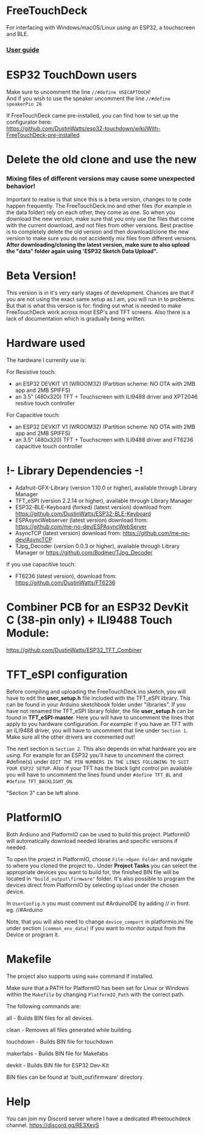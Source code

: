 # FreeTouchDeck
For interfacing with Windows/macOS/Linux using an ESP32, a touchscreen and BLE.

### [User guide](https://github.com/DustinWatts/FreeTouchDeck/wiki)

# ESP32 TouchDown users

Make sure to uncomment the line `//#define USECAPTOUCH`!   
And if you wish to use the speaker uncomment the line `//#define speakerPin 26`

If FreeTouchDeck came pre-installed, you can find how to set up the configurator here:   
https://github.com/DustinWatts/esp32-touchdown/wiki/With-FreeTouchDeck-pre-installed

# Delete the old clone and use the new

### Mixing files of different versions may cause some unexpected behavior!

Important to realise is that since this is a beta version, changes to te code happen frequently. The FreeTouchDeck.ino and other files (for example in the data folder) rely on each other, they come as one. So when you download the new version, make sure that you only use the files that come with the current download, and not files from other versions. Best practise is to completely delete the old version and then download/clone the new version to make sure you do not accidently mix files from different versions. **After downloading/cloning the latest version, make sure to also upload the "data" folder again using 'ESP32 Sketch Data Upload".**

# Beta Version!

This version is in it's very early stages of development. Chances are that if you are not using the exact
same setup as I am, you will run in to problems. But that is what this version is for: finding out what is needed
to make FreeTouchDeck work across most ESP's and TFT screens. Also there is a lack of documentation which is gradually being written.

# Hardware used

The hardware I currenlty use is:

For Resistive touch:
- an ESP32 DEVKIT V1 (WROOM32) (Partition scheme: NO OTA with 2MB app and 2MB SPIFFS)
- an 3.5" (480x320) TFT + Touchscreen with ILI9488 driver and XPT2046 resitive touch controller

For Capacitive touch:
- an ESP32 DEVKIT V1 (WROOM32) (Partition scheme: NO OTA with 2MB app and 2MB SPIFFS)
- an 3.5" (480x320) TFT + Touchscreen with ILI9488 driver and FT6236 capacitive touch controller

# !- Library Dependencies -!
- Adafruit-GFX-Library (version 1.10.0 or higher), available through Library Manager
- TFT_eSPI (version 2.2.14 or higher), available through Library Manager
- ESP32-BLE-Keyboard (forked) (latest version) download from: https://github.com/DustinWatts/ESP32-BLE-Keyboard
- ESPAsyncWebserver (latest version) download from: https://github.com/me-no-dev/ESPAsyncWebServer
- AsyncTCP (latest version) download from: https://github.com/me-no-dev/AsyncTCP
- TJpg_Decoder (version 0.0.3 or higher), available through Library Manager or https://github.com/Bodmer/TJpg_Decoder

If you use capacitive touch:
- FT6236 (latest version), download from: https://github.com/DustinWatts/FT6236

# Combiner PCB for an ESP32 DevKit C (38-pin only) + ILI9488 Touch Module:

https://github.com/DustinWatts/ESP32_TFT_Combiner

# TFT_eSPI configuration

Before compiling and uploading the FreeTouchDeck.ino sketch, you will have to edit the **user_setup.h** file included with the TFT_eSPI library. This can be found in your Arduino sketchbook folder under "libraries". If you have not renamed the TFT_eSPI library folder, the file **user_setup.h** can be found in **TFT_eSPI-master**. Here you will have to uncomment the lines that apply to you hardware configuration. For example: if you have an TFT with an ILI9488 driver, you will have to uncomment that line under `Section 1`. Make sure all the other drivers are commented out!  

The next section is `Section 2`. This also depends on what hardware you are using. For example for an ESP32 you'll have to uncomment the correct #define(s) under `EDIT THE PIN NUMBERS IN THE LINES FOLLOWING TO SUIT YOUR ESP32 SETUP`. Also if your TFT has the black light control pin available you will have to uncomment the lines found under `#define TFT_BL` and `#define TFT_BACKLIGHT_ON`.  

"Section 3" can be left alone.   

# PlatformIO

Both Ardiuno and PlatformIO can be used to build this project. PlatformIO will automatically download needed libraries and specific versions if needed.

To open the project in PlatformIO, choose `File->Open Folder` and navigate to where you cloned the project to..
Under **Project Tasks** you can select the appropriate devices you want to build for, the finished BIN file will be located in `"build_output\firmware"` folder.
It's also possible to program the devices direct from PlatformIO by selecting `Upload` under the chosen device.

In `UserConfig.h` you must comment out #ArduinoIDE by adding // in front. eg. //#Arduino

Note, that you will also need to change `device_comport` in platformio.ini file under section `[common_env_data]` if you want to monitor output from the Device or program it.

# Makefile

The project also supports using `make` command if installed.

Make sure that a PATH for PlatformIO has been set for Linux or Windows within the `Makefile` by changing `PlatformIO_Path` with the correct path.

The following commands are:

all 		- Builds BIN files for all devices.

clean 		- Removes all files generated while building.

touchdown 	- Builds BIN file for touchdown

makerfabs 	- Builds BIN file for Makefabs

devkit 		- Builds BIN file for ESP32 Dev-Kit


BIN files can be found at 'built_out\firmware' directory.

# Help

You can join my Discord server where I have a dedicated #freetouchdeck channel. https://discord.gg/RE3XevS
